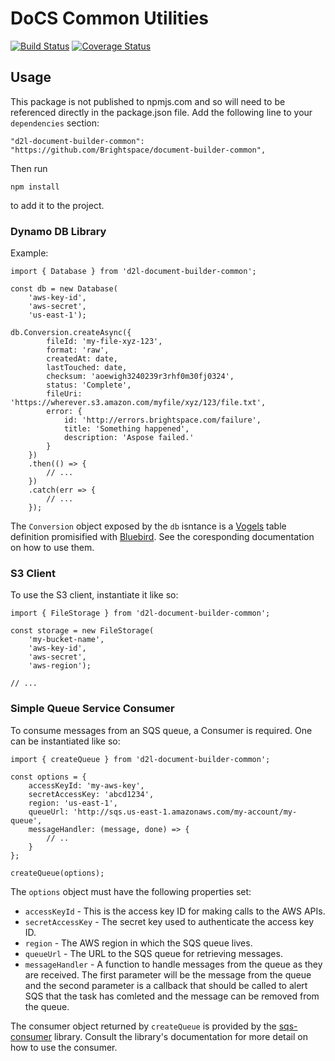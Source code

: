 # DoCS Common Utilities

[![Build Status](https://travis-ci.com/Brightspace/document-builder-common.svg?token=nkYKHxZ1oB1pMzaV4CpC&branch=master)](https://travis-ci.com/Brightspace/document-builder-common)
[![Coverage Status](https://coveralls.io/repos/github/Brightspace/document-builder-common/badge.svg?branch=master&t=KO1pVl)](https://coveralls.io/github/Brightspace/document-builder-common?branch=master)

## Usage

This package is not published to npmjs.com and so will need to be referenced directly in the package.json file. Add the following line to your `dependencies` section:

`"d2l-document-builder-common": "https://github.com/Brightspace/document-builder-common",`

Then run

```
npm install
```

to add it to the project.

### Dynamo DB Library

Example:

```
import { Database } from 'd2l-document-builder-common';

const db = new Database(
	'aws-key-id',
	'aws-secret',
	'us-east-1');

db.Conversion.createAsync({
		fileId: 'my-file-xyz-123',
		format: 'raw',
		createdAt: date,
		lastTouched: date,
		checksum: 'aoewigh3240239r3rhf0m30fj0324',
		status: 'Complete',
		fileUri: 'https://wherever.s3.amazon.com/myfile/xyz/123/file.txt',
		error: {
			id: 'http://errors.brightspace.com/failure',
			title: 'Something happened',
			description: 'Aspose failed.'
		}
	})
	.then(() => {
		// ...
	})
	.catch(err => {
		// ...
	});
```

The `Conversion` object exposed by the `db` isntance is a [Vogels](https://github.com/ryanfitz/vogels) table definition promisified with [Bluebird](http://bluebirdjs.com/docs/getting-started.html). See the coresponding documentation on how to use them.

### S3 Client

To use the S3 client, instantiate it like so:

```
import { FileStorage } from 'd2l-document-builder-common';

const storage = new FileStorage(
	'my-bucket-name',
	'aws-key-id',
	'aws-secret',
	'aws-region');

// ...
```

### Simple Queue Service Consumer

To consume messages from an SQS queue, a Consumer is required. One can be instantiated like so:

```
import { createQueue } from 'd2l-document-builder-common';

const options = {
	accessKeyId: 'my-aws-key',
	secretAccessKey: 'abcd1234',
	region: 'us-east-1',
	queueUrl: 'http://sqs.us-east-1.amazonaws.com/my-account/my-queue',
	messageHandler: (message, done) => {
		// ..
	}
};

createQueue(options);
```
The `options` object must have the following properties set:

* `accessKeyId` - This is the access key ID for making calls to the AWS APIs.
* `secretAccessKey` - The secret key used to authenticate the access key ID.
* `region` - The AWS region in which the SQS queue lives.
* `queueUrl` - The URL to the SQS queue for retrieving messages.
* `messageHandler` - A function to handle messages from the queue as they are received. The first parameter will be the message from the queue and the second parameter is a callback that should be called to alert SQS that the task has comleted and the message can be removed from the queue.

The consumer object returned by `createQueue` is provided by the [sqs-consumer](https://www.npmjs.com/package/sqs-consumer) library. Consult the library's documentation for more detail on how to use the consumer.

